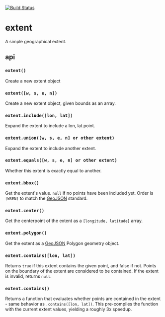 [![Build Status](https://travis-ci.org/mapbox/extent.svg)](https://travis-ci.org/mapbox/extent)

# extent

A simple geographical extent.

## api

### `extent()`

Create a new extent object

### `extent([w, s, e, n])`

Create a new extent object, given bounds as an array.

### `extent.include([lon, lat])`

Expand the extent to include a lon, lat point.

### `extent.union([w, s, e, n] or other extent)`

Expand the extent to include another extent.

### `extent.equals([w, s, e, n] or other extent)`

Whether this extent is exactly equal to another.

### `extent.bbox()`

Get the extent's value. `null` if no points have been included yet. Order is `[WSEN]` to match
the [GeoJSON](http://geojson.org/)
standard.

### `extent.center()`

Get the centerpoint of the extent as a `[longitude, latitude]` array.

### `extent.polygon()`

Get the extent as a [GeoJSON](http://geojson.org/) Polygon geometry object.

### `extent.contains([lon, lat])`

Returns `true` if this extent contains the given point, and false if not. Points on the boundary of the extent are
considered to be contained. If the extent is invalid, returns `null`.

### `extent.contains()`

Returns a function that evaluates whether points are contained in the extent - same behavior as `.contains([lon, lat])`.
This pre-compiles the function with the current extent values, yielding a roughly 3x speedup.
